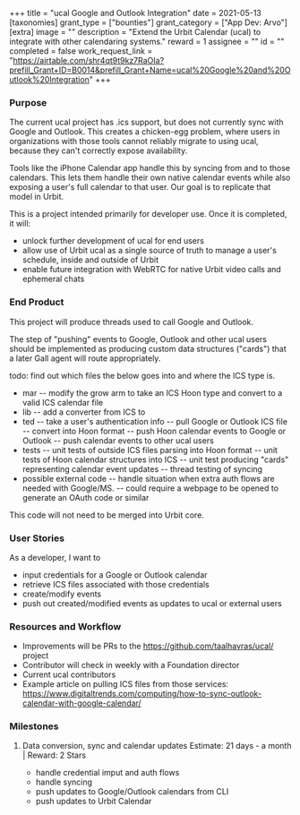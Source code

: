 +++
title = "ucal Google and Outlook Integration"
date = 2021-05-13
[taxonomies]
grant_type = ["bounties"]
grant_category = ["App Dev: Arvo"]
[extra]
image = ""
description = "Extend the Urbit Calendar (ucal) to integrate with other calendaring systems."
reward = 1
assignee = ""
id = ""
completed = false
work_request_link = "https://airtable.com/shr4qt9t9kz7RaOIa?prefill_Grant+ID=B0014&prefill_Grant+Name=ucal%20Google%20and%20Outlook%20Integration"
+++

### Purpose

The current ucal project has .ics support, but does not currently sync with Google and Outlook. This creates a chicken-egg problem, where users in organizations with those tools cannot reliably migrate to using ucal, because they can't correctly expose availability.

Tools like the iPhone Calendar app handle this by syncing from and to those calendars. This lets them handle their own native calendar events while also exposing a user's full calendar to that user. Our goal is to replicate that model in Urbit.

This is a project intended primarily for developer use. Once it is completed, it will:

 - unlock further development of ucal for end users
 - allow use of Urbit ucal as a single source of truth to manage a user's schedule, inside and outside of Urbit
 - enable future integration with WebRTC for native Urbit video calls and ephemeral chats

### End Product

This project will produce threads used to call Google and Outlook.

The step of "pushing" events to Google, Outlook and other ucal users should be implemented as producing custom data structures ("cards") that a later Gall agent will route appropriately.

todo: find out which files the below goes into and where the ICS type is.

 - mar
  -- modify the grow arm to take an ICS Hoon type and convert to a valid ICS calendar file
 - lib
  -- add a converter from ICS to
 - ted
  -- take a user's authentication info
  -- pull Google or Outlook ICS file
  -- convert into Hoon format
  -- push Hoon calendar events to Google or Outlook
  -- push calendar events to other ucal users
 - tests
  -- unit tests of outside ICS files parsing into Hoon format
  -- unit tests of Hoon calendar structures into ICS
  -- unit test producing "cards" representing calendar event updates
  -- thread testing of syncing
 - possible external code
  -- handle situation when extra auth flows are needed with Google/MS.
  -- could require a webpage to be opened to generate an OAuth code or similar

This code will not need to be merged into Urbit core.

### User Stories

As a developer, I want to

 - input credentials for a Google or Outlook calendar
 - retrieve ICS files associated with those credentials
 - create/modify events
 - push out created/modified events as updates to ucal or external users

### Resources and Workflow
 - Improvements will be PRs to the https://github.com/taalhavras/ucal/ project
 - Contributor will check in weekly with a Foundation director
 - Current ucal contributors
 - Example article on pulling ICS files from those services: https://www.digitaltrends.com/computing/how-to-sync-outlook-calendar-with-google-calendar/

### Milestones

1) Data conversion, sync and calendar updates
   Estimate: 21 days - a month | Reward: 2 Stars

    - handle credential imput and auth flows
    - handle syncing
    - push updates to Google/Outlook calendars from CLI
    - push updates to Urbit Calendar


    
